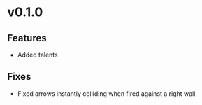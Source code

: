 # v0.1.0

## Features
- Added talents

## Fixes
- Fixed arrows instantly colliding when fired against a right wall
